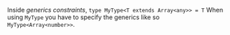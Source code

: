 Inside *generics constraints*, `type MyType<T extends Array<any>> = T`
When using `MyType` you have to specify the generics like so `MyType<Array<number>>`. 
